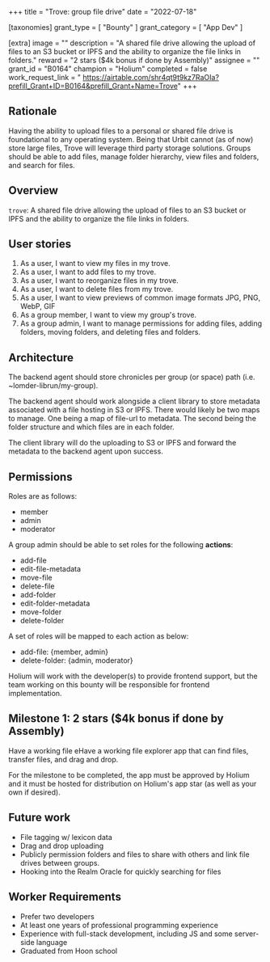 +++
title = "Trove: group file drive"
date = "2022-07-18"

[taxonomies]
grant_type = [ "Bounty" ]
grant_category = [ "App Dev" ]

[extra]
image = ""
description = "A shared file drive allowing the upload of files to an S3 bucket or IPFS and the ability to organize the file links in folders."
reward = "2 stars ($4k bonus if done by Assembly)"
assignee = ""
grant_id = "B0164"
champion = "Holium"
completed = false
work_request_link = "
https://airtable.com/shr4qt9t9kz7RaOIa?prefill_Grant+ID=B0164&prefill_Grant+Name=Trove"
+++

## Rationale

Having the ability to upload files to a personal or shared file drive is foundational to any operating system. Being that Urbit cannot (as of now) store large files, Trove will leverage third party storage solutions. Groups should be able to add files, manage folder hierarchy, view files and folders, and search for files.

## Overview

`trove`: A shared file drive allowing the upload of files to an S3 bucket or IPFS and the ability to organize the file links in folders.

## User stories

1. As a user, I want to view my files in my trove.
2. As a user, I want to add files to my trove.
3. As a user, I want to reorganize files in my trove.
4. As a user, I want to delete files from my trove.
5. As a user, I want to view previews of common image formats JPG, PNG, WebP, GIF
6. As a group member, I want to view my group's trove.
7. As a group admin, I want to manage permissions for adding files, adding folders, moving folders, and deleting files and folders.

## Architecture

The backend agent should store chronicles per group (or space) path (i.e. ~lomder-librun/my-group).

The backend agent should work alongside a client library to store metadata associated with a file hosting in S3 or IPFS. There would likely be two maps to manage. One being a map of file-url to metadata. The second being the folder structure and which files are in each folder.

The client library will do the uploading to S3 or IPFS and forward the metadata to the backend agent upon success.

## Permissions

Roles are as follows:

- member
- admin
- moderator

A group admin should be able to set roles for the following **actions**:

- add-file
- edit-file-metadata
- move-file
- delete-file
- add-folder
- edit-folder-metadata
- move-folder
- delete-folder

A set of roles will be mapped to each action as below:

- add-file: {member, admin}
- delete-folder: {admin, moderator}

Holium will work with the developer(s) to provide frontend support, but the team working on this bounty will be responsible for frontend implementation.

## Milestone 1: 2 stars ($4k bonus if done by Assembly)

Have a working file eHave a working file explorer app that can find files, transfer files, and drag and drop.

For the milestone to be completed, the app must be approved by Holium and it must be hosted for distribution on Holium's app star (as well as your own if desired).

## Future work

- File tagging w/ lexicon data
- Drag and drop uploading
- Publicly permission folders and files to share with others and link file drives between groups.
- Hooking into the Realm Oracle for quickly searching for files

## Worker Requirements

- Prefer two developers
- At least one years of professional programming experience
- Experience with full-stack development, including JS and some server-side language
- Graduated from Hoon school
